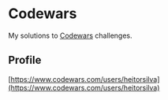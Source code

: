 # Codewars

My solutions to [Codewars](https://www.codewars.com/) challenges.

## Profile

[https://www.codewars.com/users/heitorsilva](https://www.codewars.com/users/heitorsilva)
